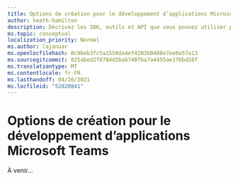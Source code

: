 ```yaml
---
title: Options de création pour le développement d’applications Microsoft Teams
author: heath-hamilton
description: Décrivez les SDK, outils et API que vous pouvez utiliser pour créer tous les types d’applications Teams.
ms.topic: conceptual
localization_priority: Normal
ms.author: lajanuar
ms.openlocfilehash: 8c9beb3fc5a1550da4ef4203b0488e7ee0a57a13
ms.sourcegitcommit: 825abed2f8784d2bab7407ba7a4455ae17bbd28f
ms.translationtype: MT
ms.contentlocale: fr-FR
ms.lasthandoff: 04/26/2021
ms.locfileid: "52020841"
---
```

# <a name="build-options-for-microsoft-teams-app-development"></a>Options de création pour le développement d’applications Microsoft Teams

À venir...
